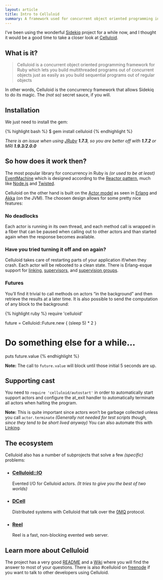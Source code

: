 ```yaml
---
layout: article
title: Intro to Celluloid
summary: A framework used for concurrent object oriented programming in Ruby.
--- 
```


I’ve been using the wonderful [Sidekiq](http://sidekiq.org/) project for 
a while now, and I thought it would be a good time to take a closer look at
[Celluloid](http://celluloid.io/).

## What is it?

> Celluloid is a concurrent object oriented programming framework for Ruby 
> which lets you build multithreaded programs out of concurrent objects 
> just as easily as you build sequential programs out of regular objects

In other words, Celluloid is the concurrency framework that allows Sidekiq 
to do its magic. The *(not so)* secret sauce, if you will.

## Installation

We just need to install the gem:

{% highlight bash %}
$ gem install celluloid
{% endhighlight %}

*There is an issue when using [JRuby](http://jruby.org/) **1.7.3**, 
so you are better off with **1.7.2** or MRI **1.9.3**/**2.0.0***

## So how does it work then?

The most popular library for concurrency in Ruby is 
*(or used to be at least)*
[EventMachine](https://github.com/eventmachine/eventmachine) which is designed 
according to the [Reactor pattern](http://en.wikipedia.org/wiki/Reactor_pattern),
much like [Node.js](http://nodejs.org/) and [Twisted](http://twistedmatrix.com/).

Celluloid on the other hand is built on the 
[Actor model](http://en.wikipedia.org/wiki/Actor_model) as seen in 
[Erlang](http://www.erlang.org/) and [Akka](http://akka.io/) (on the JVM).
The choosen design allows for some pretty nice features:

### No deadlocks

Each actor is running in its own thread, and each method call is wrapped
in a fiber that can be paused when calling out to other actors and than
started again when the response becomes available.

### Have you tried turning it off and on again?

Celluloid takes care of restarting parts of your application if/when they crash.
Each actor will be rebooted to a clean state. There is Erlang-esque support for 
[linking](https://github.com/celluloid/celluloid/wiki/Linking), 
[supervisors](https://github.com/celluloid/celluloid/wiki/Supervisors), and 
[supervision groups](https://github.com/celluloid/celluloid/wiki/Supervision-Groups).

### Futures

You’ll find it trivial to call methods on actors “in the background” and 
then retrieve the results at a later time. It is also possible to send the 
computation of any block to the background:

{% highlight ruby %}
require 'celluloid'

future = Celluloid::Future.new {
  (sleep 5) * 2
}

# Do something else for a while…

puts future.value
{% endhighlight %}

**Note:** The call to `future.value` will block until those initial 5 seconds are up.

## Supporting cast

You need to `require 'celluloid/autostart'` in order to automatically start 
support actors and configure the at_exit handler to automatically 
terminate all actors when halting the program.

**Note:** This is quite important since actors won’t be garbage collected
unless you call `actor.terminate` *(Generally not needed for test scripts 
though, since they tend to be short lived anyway)*
You can also automate this with 
[Linking](https://github.com/celluloid/celluloid/wiki/Linking). 

## The ecosystem

Celluloid also has a number of subprojects that solve a few *(specific)* problems:

 * ### [Celluloid::IO](https://github.com/celluloid/celluloid-io) 
   Evented I/O for Celluloid actors.
   *(It tries to give you the best of two worlds)*

 * ### [DCell](https://github.com/celluloid/dcell)
   Distributed systems with Celluloid that talk over the 
   [0MQ](http://zeromq.org/) protocol.

 * ### [Reel](https://github.com/celluloid/reel)
   Reel is a fast, non-blocking evented web server.

## Learn more about Celluloid

The project has a very good 
[README](https://github.com/celluloid/celluloid/blob/master/README.md)
and a [Wiki](https://github.com/celluloid/celluloid/wiki) where you will 
find the answer to most of your questions.
There is also #celluloid on [freenode](http://freenode.net/) if you want
to talk to other developers using Celluloid.
